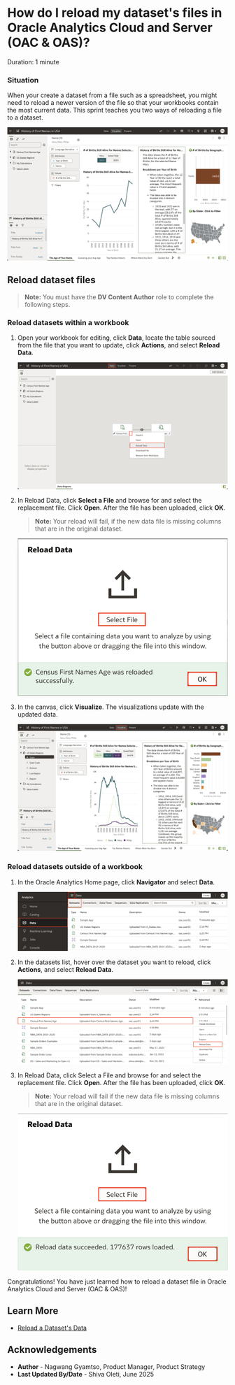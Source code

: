 # How do I reload my dataset's files in Oracle Analytics Cloud and Server (OAC & OAS)?

Duration: 1 minute

### Situation
When your create a dataset from a file such as a spreadsheet, you might need to reload a newer version of the file so that your workbooks contain the most current data. This sprint teaches you two ways of reloading a file to a dataset.

![Situation canvas](images/first-canvas.png)

## Reload dataset files
>**Note:** You must have the **DV Content Author** role to complete the following steps.

### Reload datasets within a workbook

1. Open your workbook for editing, click **Data**, locate the table sourced from the file that you want to update, click **Actions**, and select **Reload Data**.

    ![Reload data](images/data-reload.png)

2. In Reload Data, click **Select a File** and browse for and select the replacement file. Click **Open**. After the file has been uploaded, click **OK**.

    >**Note:** Your reload will fail, if the new data file is missing columns that are in the original dataset.

    ![Select file](images/select-file.png)

3. In the canvas, click **Visualize**. The visualizations update with the updated data.

    ![Updated](images/updated-canvas.png)


### Reload datasets outside of a workbook

1. In the Oracle Analytics Home page, click **Navigator** and select **Data**.

    ![Datasets navigation](images/console-data.png)

2. In the datasets list, hover over the dataset you want to reload, click **Actions**, and select **Reload Data**.

    ![Reload data](images/reload-data.png)

3. In Reload Data, click Select a File and browse for and select the replacement file. Click **Open**. After the file has been uploaded, click **OK**.

    >**Note:** Your reload will fail if the new data file is missing columns that are in the original dataset.

    ![Reloaded](images/reloaded.png)

Congratulations! You have just learned how to reload a dataset file in Oracle Analytics Cloud and Server (OAC & OAS)!

## Learn More

* [Reload a Dataset's Data](https://docs.oracle.com/en/cloud/paas/analytics-cloud/acubi/reload-datasets-data.html#GUID-2D68121F-6A50-4795-A3A9-95EB56141901)

## Acknowledgements
* **Author** - Nagwang Gyamtso, Product Manager, Product Strategy
* **Last Updated By/Date** - Shiva Oleti,  June 2025
